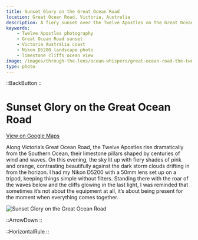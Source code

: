 ```yaml
---
title: Sunset Glory on the Great Ocean Road
location: Great Ocean Road, Victoria, Australia
description: A fiery sunset over the Twelve Apostles on the Great Ocean Road, showing that sometimes it’s not the gear but the moment that truly matters.
keywords:
    - Twelve Apostles photography
    - Great Ocean Road sunset
    - Victoria Australia coast
    - Nikon D5200 landscape photo
    - limestone cliffs ocean view
image: /images/through-the-lens/ocean-whispers/great-ocean-road-the-twelve-apostles.jpg
type: photo
---
```


::BackButton
::

# Sunset Glory on the Great Ocean Road

<a href="https://www.google.com/maps/search/?api=1&query=Twelve+Apostles+Viewpoint,+Victoria,+Australia" target="_blank" rel="noopener noreferrer">View on Google Maps</a>

Along Victoria’s Great Ocean Road, the Twelve Apostles rise dramatically from the Southern Ocean, their limestone pillars shaped by centuries of wind and waves. On this evening, the sky lit up with fiery shades of pink and orange, contrasting beautifully against the dark storm clouds drifting in from the horizon. I had my Nikon D5200 with a 50mm lens set up on a tripod, keeping things simple without filters. Standing there with the roar of the waves below and the cliffs glowing in the last light, I was reminded that sometimes it’s not about the equipment at all, it’s about being present for the moment when everything comes together.

![Sunset Glory on the Great Ocean Road](/images/through-the-lens/ocean-whispers/great-ocean-road-the-twelve-apostles.jpg)

<div class="mb-8"></div>

::ArrowDown
::

<div class="mb-8"></div>

::HorizontalRule
::

